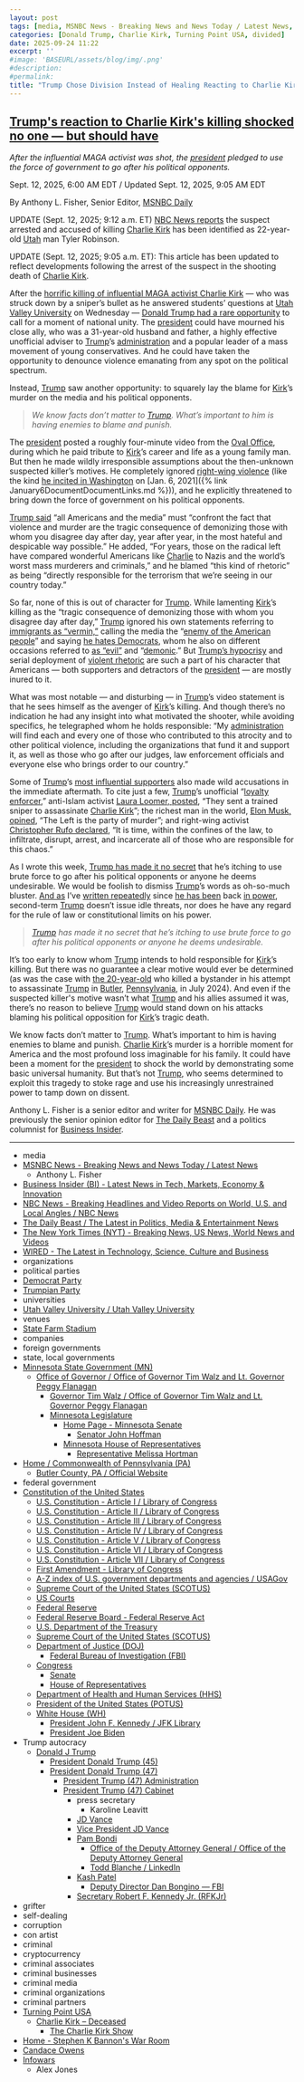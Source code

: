 ```yaml
---
layout: post
tags: [media, MSNBC News - Breaking News and News Today / Latest News, Anthony L. Fisher, Business Insider (BI) - Latest News in Tech Markets Economy & Innovation, NBC News - Breaking Headlines and Video Reports on World U.S. and Local Angles / NBC News, The Daily Beast / The Latest in Politics Media & Entertainment News, The New York Times (NYT) - Breaking News US News World News and Videos, WIRED - The Latest in Technology Science Culture and Business, organizations, political parties, Democrat Party, Trumpian Party, universities, Utah Valley University / Utah Valley University, venues, State Farm Stadium, companies, foreign governments, state local governments, Minnesota State Government (MN), Office of Governor / Office of Governor Tim Walz and Lt. Governor Peggy Flanagan, Governor Tim Walz / Office of Governor Tim Walz and Lt. Governor Peggy Flanagan, Minnesota Legislature, Home Page - Minnesota Senate, Senator John Hoffman, Minnesota House of Representatives, Representative Melissa Hortman, Home / Commonwealth of Pennsylvania (PA), Butler County PA / Official Website, federal government, Constitution of the United States, U.S. Constitution - Article I / Library of Congress, U.S. Constitution - Article II / Library of Congress, U.S. Constitution - Article III / Library of Congress, U.S. Constitution - Article IV / Library of Congress, U.S. Constitution - Article V / Library of Congress, U.S. Constitution - Article VI / Library of Congress, U.S. Constitution - Article VII / Library of Congress, First Amendment - Library of Congress, A-Z index of U.S. government departments and agencies / USAGov, Supreme Court of the United States (SCOTUS), US Courts, Federal Reserve, Federal Reserve Board - Federal Reserve Act, U.S. Department of the Treasury, Supreme Court of the United States (SCOTUS), Department of Justice (DOJ), Federal Bureau of Investigation (FBI), Congress, Senate, House of Representatives, Department of Health and Human Services (HHS), President of the United States (POTUS), White House (WH), President John F. Kennedy / JFK Library, President Joe Biden, Trump autocracy, Donald J Trump, President Donald Trump (45), President Donald Trump (47), President Trump (47) Administration, President Trump (47) Cabinet, press secretary, Karoline Leavitt, JD Vance, Vice President JD Vance, Pam Bondi, Office of the Deputy Attorney General / Office of the Deputy Attorney General, Todd Blanche / LinkedIn, Kash Patel, Deputy Director Dan Bongino — FBI, Secretary Robert F. Kennedy Jr. (RFKJr), grifter, self-dealing, corruption, con artist, criminal, cryptocurrency, criminal associates, criminal businesses, criminal media, criminal organizations, criminal partners, Turning Point USA, Charlie Kirk – Deceased, The Charlie Kirk Show, Home - Stephen K Bannon’s War Room, Candace Owens, Infowars, Alex Jones]
categories: [Donald Trump, Charlie Kirk, Turning Point USA, divided]
date: 2025-09-24 11:22
excerpt: ''
#image: 'BASEURL/assets/blog/img/.png'
#description:
#permalink:
title: "Trump Chose Division Instead of Healing Reacting to Charlie Kirk’s Murder"
---
```



## [Trump's reaction to Charlie Kirk's killing shocked no one — but should have](https://www.msnbc.com/opinion/msnbc-opinion/trump-charlie-kirk-killing-utah-political-violence-rcna230710)

*After the influential MAGA activist was shot, the [president](www.whitehouse.gov/) pledged to use the force of government to go after his political opponents.*

Sept. 12, 2025, 6:00 AM EDT / Updated Sept. 12, 2025, 9:05 AM EDT

By Anthony L. Fisher, Senior Editor, [MSNBC Daily](https://www.msnbc.com/)

UPDATE (Sept. 12, 2025; 9:12 a.m. ET) [NBC News reports](https://www.nbcnews.com/news/us-news/live-blog/charlie-kirk-shooter-manhunt-live-updates-rcna230762/rcrd88264?canonicalCard=true) the suspect arrested and accused of killing [Charlie Kirk](https://www.charliekirk.com/) has been identified as 22-year-old [Utah](https://www.utah.gov/) man Tyler Robinson.

UPDATE (Sept. 12, 2025; 9:05 a.m. ET): This article has been updated to reflect developments following the arrest of the suspect in the shooting death of [Charlie Kirk](https://www.charliekirk.com/).

After the [horrific killing of influential MAGA activist Charlie Kirk](https://www.msnbc.com/opinion/msnbc-opinion/charlie-kirk-killed-shooting-utah-political-violence-rcna230487) — who was struck down by a sniper’s bullet as he answered students’ questions at [Utah Valley University](https://www.uvu.edu/) on Wednesday — [Donald Trump had a rare opportunity](https://www.msnbc.com/rachel-maddow-show/maddowblog/remarks-charlie-kirks-death-trump-flunks-yet-another-leadership-test-rcna230551) to call for a moment of national unity. The [president](www.whitehouse.gov/) could have mourned his close ally, who was a 31-year-old husband and father, a highly effective unofficial adviser to [Trump](https://www.donaldjtrump.com/)’s [administration](https://www.whitehouse.gov/administration/) and a popular leader of a mass movement of young conservatives. And he could have taken the opportunity to denounce violence emanating from any spot on the political spectrum.

Instead, [Trump](https://www.donaldjtrump.com/) saw another opportunity: to squarely lay the blame for [Kirk](https://www.charliekirk.com/)’s murder on the media and his political opponents.

> *We know facts don’t matter to [Trump](https://www.donaldjtrump.com/). What’s important to him is having enemies to blame and punish.*

The [president](www.whitehouse.gov/) posted a roughly four-minute video from the [Oval Office](https://www.whitehouse.gov/), during which he paid tribute to [Kirk](https://www.charliekirk.com/)’s career and life as a young family man. But then he made wildly irresponsible assumptions about the then-unknown suspected killer’s motives. He completely ignored [right-wing violence](https://www.msnbc.com/top-stories/latest/vance-boelter-arrested-minnesota-suspect-lawmakers-shootings-rcna213202) (like the kind [he incited in Washington](https://www.msnbc.com/opinion/msnbc-opinion/jan-6-committee-trump-capitol-attack-history-liz-cheney-rcna186138) on [Jan. 6, 2021]({% link January6DocumentDocumentLinks.md %})), and he explicitly threatened to bring down the force of government on his political opponents.

[Trump said](https://time.com/7316299/charlie-kirk-shot-death-donald-trump-speech-transcript-political-violence/) “all Americans and the media” must “confront the fact that violence and murder are the tragic consequence of demonizing those with whom you disagree day after day, year after year, in the most hateful and despicable way possible.” He added, “For years, those on the radical left have compared wonderful Americans like [Charlie](https://www.charliekirk.com/) to Nazis and the world’s worst mass murderers and criminals,” and he blamed “this kind of rhetoric” as being “directly responsible for the terrorism that we’re seeing in our country today.”

So far, none of this is out of character for [Trump](https://www.donaldjtrump.com/). While lamenting [Kirk](https://www.charliekirk.com/)’s killing as the “tragic consequence of demonizing those with whom you disagree day after day,” [Trump](https://www.donaldjtrump.com/) ignored his own statements referring to [immigrants as “vermin,”](https://www.msnbc.com/opinion/msnbc-opinion/trump-racist-biden-garbage-civility-cops-rcna178464) calling the media the “[enemy of the American people](https://www.msnbc.com/msnbc/watch/-enemy-of-the-people-trump-slams-polls-showing-decline-in-his-approval-rating-238480453768)” and saying [he hates Democrats](https://www.nbcnews.com/video/trump-says-i-hate-them-about-democrats-in-iowa-remarks-242693189667), whom he also on different occasions referred to [as “evil”](https://www.msnbc.com/rachel-maddow-show/maddowblog/trump-says-hates-democrats-s-echoing-authoritarians-rcna217177) and “[demonic](https://www.youtube.com/watch?v=i4lAAxJbPng).” But [Trump’s hypocrisy](https://www.msnbc.com/opinion/msnbc-opinion/trump-white-house-democrats-ice-violence-dhs-rcna218361) and serial deployment of [violent rhetoric](https://www.msnbc.com/opinion/msnbc-opinion/trump-military-kill-drug-traffickers-boat-strike-venezuela-us-rcna229937) are such a part of his character that Americans — both supporters and detractors of the [president](www.whitehouse.gov/) — are mostly inured to it.

What was most notable — and disturbing — in [Trump](https://www.donaldjtrump.com/)’s video statement is that he sees himself as the avenger of [Kirk](https://www.charliekirk.com/)’s killing. And though there’s no indication he had any insight into what motivated the shooter, while avoiding specifics, he telegraphed whom he holds responsible: “My [administration](https://www.whitehouse.gov/administration/) will find each and every one of those who contributed to this atrocity and to other political violence, including the organizations that fund it and support it, as well as those who go after our judges, law enforcement officials and everyone else who brings order to our country.”

Some of [Trump](https://www.donaldjtrump.com/)’s [most influential supporters](https://www.wired.com/story/far-right-reactions-charlie-kirk-shooting-civil-war/) also made wild accusations in the immediate aftermath. To cite just a few, [Trump](https://www.donaldjtrump.com/)’s unofficial “[loyalty enforcer](https://www.msnbc.com/opinion/msnbc-opinion/laura-loomer-trump-maga-cancel-culture-firings-rcna222581),” anti-Islam activist [Laura Loomer, posted](https://x.com/LauraLoomer/status/1965885654807789968), “They sent a trained sniper to assassinate [Charlie Kirk](https://www.charliekirk.com/)”; the richest man in the world, [Elon Musk, opined](https://x.com/elonmusk/status/1965859343351558352), “The Left is the party of murder”; and right-wing activist [Christopher Rufo declared](https://x.com/realchrisrufo/status/1965866248341987579), “It is time, within the confines of the law, to infiltrate, disrupt, arrest, and incarcerate all of those who are responsible for this chaos.”

As I wrote this week, [Trump has made it no secret](https://www.msnbc.com/opinion/msnbc-opinion/trump-los-angeles-military-ruling-illegal-takeover-rcna228712) that he’s itching to use brute force to go after his political opponents or anyone he deems undesirable. We would be foolish to dismiss [Trump](https://www.donaldjtrump.com/)’s words as oh-so-much bluster. [And as](https://www.msnbc.com/opinion/msnbc-opinion/trump-los-angeles-military-ruling-illegal-takeover-rcna228712) I’ve [written repeatedly](https://www.msnbc.com/opinion/msnbc-opinion/trump-due-process-deportation-el-salvador-free-speech-supreme-court-rcna201453) since [he has been](https://www.msnbc.com/opinion/msnbc-opinion/trump-free-speech-immigration-us-citizens-rcna199629) back [in power](https://www.msnbc.com/opinion/msnbc-opinion/trump-musk-tesla-traitor-ukraine-kelly-rcna195745), second-term [Trump](https://www.donaldjtrump.com/) doesn’t issue idle threats, nor does he have any regard for the rule of law or constitutional limits on his power.

> *[Trump](https://www.donaldjtrump.com/) has made it no secret that he’s itching to use brute force to go after his political opponents or anyone he deems undesirable.*

It’s too early to know whom [Trump](https://www.donaldjtrump.com/) intends to hold responsible for [Kirk](https://www.charliekirk.com/)’s killing. But there was no guarantee a clear motive would ever be determined (as was the case with [the 20-year-old](https://www.nytimes.com/2025/06/08/us/thomas-crooks-trump-shooter-butler-rally.html) who killed a bystander in his attempt to assassinate [Trump](https://www.donaldjtrump.com/) in [Butler](https://www.butlercountypa.gov/), [Pennsylvania](https://www.pa.gov/), in July 2024). And even if the suspected killer's motive wasn’t what [Trump](https://www.donaldjtrump.com/) and his allies assumed it was, there’s no reason to believe [Trump](https://www.donaldjtrump.com/) would stand down on his attacks blaming his political opposition for [Kirk](https://www.charliekirk.com/)’s tragic death.

We know facts don’t matter to [Trump](https://www.donaldjtrump.com/). What’s important to him is having enemies to blame and punish. [Charlie Kirk](https://www.charliekirk.com/)’s murder is a horrible moment for America and the most profound loss imaginable for his family. It could have been a moment for the [president](www.whitehouse.gov/) to shock the world by demonstrating some basic universal humanity. But that’s not [Trump](https://www.donaldjtrump.com/), who seems determined to exploit this tragedy to stoke rage and use his increasingly unrestrained power to tamp down on dissent.

Anthony L. Fisher is a senior editor and writer for [MSNBC Daily](https://www.msnbc.com/). He was previously the senior opinion editor for [The Daily Beast](https://www.thedailybeast.com/) and a politics columnist for [Business Insider](https://www.businessinsider.com/).


----
- media
- [MSNBC News - Breaking News and News Today / Latest News](https://www.msnbc.com/)
    - Anthony L. Fisher
- [Business Insider (BI) - Latest News in Tech, Markets, Economy & Innovation](https://www.businessinsider.com/)
- [NBC News - Breaking Headlines and Video Reports on World, U.S. and Local Angles / NBC News](https://www.nbcnews.com/)
- [The Daily Beast / The Latest in Politics, Media & Entertainment News](https://www.thedailybeast.com/)
- [The New York Times (NYT) - Breaking News, US News, World News and Videos](https://www.nytimes.com/)
- [WIRED - The Latest in Technology, Science, Culture and Business](https://www.wired.com/)
- organizations
- political parties
- [Democrat Party](https://www.democrats.org/)
- [Trumpian Party](https://www.gop.com/)
- universities
- [Utah Valley University / Utah Valley University](https://www.uvu.edu/)
- venues
- [State Farm Stadium](https://www.statefarmstadium.com/)
- companies
- foreign governments
- state, local governments
- [Minnesota State Government (MN)](https://www.mn.gov/)
    - [Office of Governor / Office of Governor Tim Walz and Lt. Governor Peggy Flanagan](https://mn.gov/governor/)
        - [Governor Tim Walz / Office of Governor Tim Walz and Lt. Governor Peggy Flanagan](https://mn.gov/governor/about-gov/timwalz/)
        - [Minnesota Legislature](https://www.leg.mn.gov/)
            - [Home Page - Minnesota Senate](https://www.senate.mn/)
                - [Senator John Hoffman](https://www.senate.mn/members/member_bio.html?mem_id=1205)
            - [Minnesota House of Representatives](https://www.house.mn.gov/)
                - [Representative Melissa Hortman](https://www.house.mn.gov/members/profile/12266)
- [Home / Commonwealth of Pennsylvania (PA)](https://www.pa.gov/en.html)
    - [Butler County, PA / Official Website](https://www.butlercountypa.gov/)
- federal government
- [Constitution of the United States](https://constitution.congress.gov/constitution/)
    - [U.S. Constitution - Article I / Library of Congress](https://constitution.congress.gov/constitution/article-1/)
    - [U.S. Constitution - Article II / Library of Congress](https://constitution.congress.gov/constitution/article-2/)
    - [U.S. Constitution - Article III / Library of Congress](https://constitution.congress.gov/constitution/article-3/)
    - [U.S. Constitution - Article IV / Library of Congress](https://constitution.congress.gov/constitution/article-4/)
    - [U.S. Constitution - Article V / Library of Congress](https://constitution.congress.gov/constitution/article-5/)
    - [U.S. Constitution - Article VI / Library of Congress](https://constitution.congress.gov/constitution/article-6/)
    - [U.S. Constitution - Article VII / Library of Congress](https://constitution.congress.gov/constitution/article-7/)
    - [First Amendment - Library of Congress](https://constitution.congress.gov/constitution/amendment-1/)
    - [A-Z index of U.S. government departments and agencies / USAGov](https://www.usa.gov/agency-index)
    - [Supreme Court of the United States (SCOTUS)](https://www.supremecourt.gov/)
    - [US Courts](https://www.uscourts.gov/)
    - [Federal Reserve](https;//www.federalreserve.gov/)
    - [Federal Reserve Board - Federal Reserve Act](https://www.federalreserve.gov/aboutthefed/fract.htm)
    - [U.S. Department of the Treasury](https://home.treasury.gov/)
    - [Supreme Court of the United States (SCOTUS)](https://www.supremecourt.gov/)
    - [Department of Justice (DOJ)](https://www.justice.gov/)
        - [Federal Bureau of Investigation (FBI)](https://www.fbi.gov/)
    - [Congress](https://www.congress.gov/)
        - [Senate](https://www.senate.gov/)
        - [House of Representatives](https://www.house.gov/)
    - [Department of Health and Human Services (HHS)](https://www.hhs.gov/)
     - [President of the United States (POTUS)](https://www.whitehouse.gov/)
    - [White House (WH)](https://www.whitehouse.gov/)
        - [President John F. Kennedy / JFK Library](https://www.jfklibrary.org/)
        - [President Joe Biden](https://bidenwhitehouse.archives.gov/)
- Trump autocracy
    - [Donald J Trump](https://www.donaldjtrump.com/)
        - [President Donald Trump (45)](https://trumpwhitehouse.archives.gov/)
        - [President Donald Trump (47)](https://www.whitehouse.gov/administration/donald-j-trump/)
            - [President Trump (47) Administration](https://www.whitehouse.gov/administration/)
            - [President Trump (47) Cabinet](https://www.whitehouse.gov/administration/the-cabinet/)
                - press secretary
                    - Karoline Leavitt
                - [JD Vance](https://www.linkedin.com/in/jd-vance-770a9047/)
                - [Vice President JD Vance](https://www.whitehouse.gov/administration/jd-vance/)
                - [Pam Bondi](https://www.justice.gov/ag/staff-profile/meet-attorney-general)
                    - [Office of the Deputy Attorney General / Office of the Deputy Attorney General](https://www.justice.gov/dag)
                    - [Todd Blanche / LinkedIn](https://www.linkedin.com/in/toddblanche/)
                - [Kash Patel](https://www.fbi.gov/about/leadership-and-structure/director-patel)
                    - [Deputy Director Dan Bongino — FBI](https://www.fbi.gov/about/leadership-and-structure/deputy-director-dan-bongino)
                - [Secretary Robert F. Kennedy Jr. (RFKJr)](https://www.hhs.gov/about/leadership/robert-kennedy.html)
- grifter
- self-dealing
- corruption
- con artist
- criminal
- cryptocurrency
- criminal associates
- criminal businesses
- criminal media
- criminal organizations
- criminal partners
- [Turning Point USA](https://www.tpusa.com/)
    - [Charlie Kirk – Deceased](https://www.charliekirk.com/)
        - [The Charlie Kirk Show](https://thecharliekirkshow.com/)
- [Home - Stephen K Bannon's War Room](https://warroom.org/)
- [Candace Owens](https://www.candaceowens.com/)
- [Infowars](https://www.infowars.com/)
    - Alex Jones
